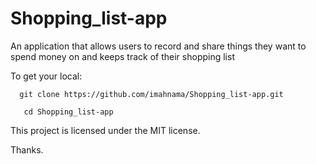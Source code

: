 # Shopping_list-app
An application that allows users to record and share things they want to spend money on and keeps track of their shopping list

To get your local:

      git clone https://github.com/imahnama/Shopping_list-app.git
      
       cd Shopping_list-app
       
This project is licensed under the MIT license.

Thanks.
